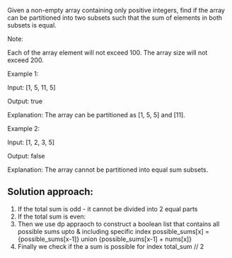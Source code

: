 Given a non-empty array containing only positive integers, find if the array can be partitioned into two subsets such that the sum of elements in both subsets is equal.

Note:

Each of the array element will not exceed 100.
The array size will not exceed 200.
 

Example 1:

Input: [1, 5, 11, 5]

Output: true

Explanation: The array can be partitioned as [1, 5, 5] and [11].
 

Example 2:

Input: [1, 2, 3, 5]

Output: false

Explanation: The array cannot be partitioned into equal sum subsets.

## Solution approach:

1. If the total sum is odd - it cannot be divided into 2 equal parts
2. If the total sum is even:
3. Then we use dp appraoch to construct a boolean list that contains all possible sums upto & including specific index
possible_sums[x] = {possible_sums[x-1]} union {possible_sums[x-1] + nums[x]}
4. Finally we check if the a sum is possible for index total_sum // 2
